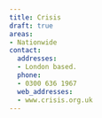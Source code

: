 ```yaml
---
title: Crisis
draft: true
areas:
- Nationwide
contact:
  addresses:
  - London based.
  phone:
  - 0300 636 1967
  web_addresses:
  - www.crisis.org.uk
---
```


